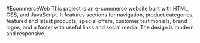 #EcommerceWeb
This project is an e-commerce website built with HTML, CSS, and JavaScript. 
It features sections for navigation, product categories, featured and latest products, special offers, customer testimonials, brand logos, and a footer with useful links and social media.
The design is modern and responsive.
